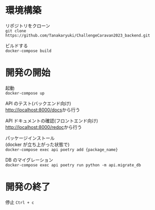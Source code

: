 # 環境構築

リポジトリをクローン  
`git clone https://github.com/Tanakaryuki/ChallengeCaravan2023_backend.git`

ビルドする  
`docker-compose build`

# 開発の開始

起動  
`docker-compose up`

API のテスト(バックエンド向け)  
[http://localhost:8000/docs](http://localhost:8000/docs)から行う

API ドキュメントの確認(フロントエンド向け)  
[http://localhost:8000/redoc](http://localhost:8000/redoc)から行う

パッケージインストール  
(docker が立ち上がった状態で)  
`docker-compose exec api poetry add {package_name}`

DB のマイグレーション  
`docker-compose exec api poetry run python -m api.migrate_db`

# 開発の終了

停止
`Ctrl + c`
